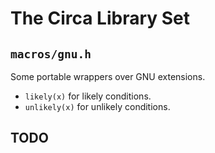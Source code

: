 # The Circa Library Set

## `macros/gnu.h`

Some portable wrappers over GNU extensions.

- `likely(x)` for likely conditions.
- `unlikely(x)` for unlikely conditions.

## TODO

